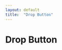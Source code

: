 ```yaml
---
layout: default
title:  "Drop Button"
---
```


Drop Button
===========

<div class="dropbutton"></div>

<script type="text/javascript">
$(function () {
    window.dropbutton = new classes.DropButtonView({ 
        models: [{
            label: "Main option",
            main: true,
            onclick: "http://google.com"
        },
        {
            label: "Secondary option",
            onclick: function () {
                alert("You clicked the secondary option")
            },
            className: "secondary"
        },
        {
            label: "Tertiary option",
            onclick: "/colors.html"
        },
        {
            label: "Quaternary?",
            onclick: "/tabs.html",
            className: "quaternary warning"
        }]
    })
    $('.dropbutton').html(dropbutton.render().el)
})
</script>
